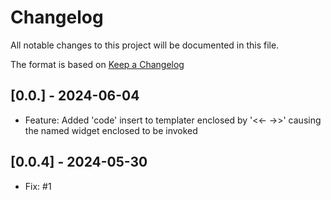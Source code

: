 # Changelog

All notable changes to this project will be documented in this file.

The format is based on [Keep a Changelog](https://keepachangelog.com/en/1.0.0/)

## [0.0.] - 2024-06-04

- Feature: Added 'code' insert to templater enclosed by '<<- ->>' causing the named widget enclosed to be invoked

## [0.0.4] - 2024-05-30

- Fix: #1


